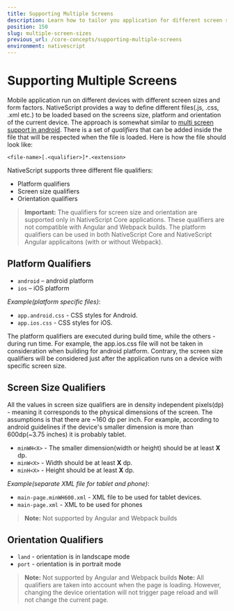 ```yaml
---
title: Supporting Multiple Screens
description: Learn how to tailor you application for different screen sizes.
position: 150
slug: multiple-screen-sizes
previous_url: /core-concepts/supporting-multiple-screens
environment: nativescript
---
```


# Supporting Multiple Screens
Mobile application run on different devices with different screen sizes and form factors. NativeScript provides a way to define different files(.js, .css, .xml etc.) to be loaded based on the screens size, platform and orientation of the current device. The approach is somewhat similar to [multi screen support in android](http://developer.android.com/guide/practices/screens_support.html). There is a set of *qualifiers* that can be added inside the file that will be respected when the file is loaded. Here is how the file should look like:

`<file-name>[.<qualifier>]*.<extension>`

NativeScript supports three different file qualifiers:
- Platform qualifiers
- Screen size qualifiers
- Orientation qualifiers

> **Important:** The qualifiers for screen size and orientation are supported only in NativeScript Core applications. These qualifiers are not compatible with Angular and Webpack builds. The platform qualifiers can be used in both NativeScript Core and NativeScript Angular applicaitons (with or without Webpack).

## Platform Qualifiers

* `android` – android platform
* `ios` – iOS platform

*Example(platform specific files)*:

* `app.android.css` - CSS styles for Android.
* `app.ios.css` - CSS styles for iOS. 

The platform qualifiers are executed during build time, while the others - during run time. For example, the app.ios.css file will not be taken in consideration when building for android platform. Contrary, the screen size qualifiers will be considered just after the application runs on a device with specific screen size.

## Screen Size Qualifiers

All the values in screen size qualifiers are in density independent pixels(dp) - meaning it corresponds to the physical dimensions of the screen. The assumptions is that there are ~160 dp per inch. For example, according to android guidelines if the device's smaller dimension is more than 600dp(~3.75 inches) it is probably tablet.

* `minWH<X>` - The smaller dimension(width or height) should be at least **X** dp.
* `minW<X>` - Width should be at least **X** dp.
* `minH<X>` - Height should be at least **X** dp.

*Example(separate XML file for tablet and phone)*:

* `main-page.minWH600.xml` - XML file to be used for tablet devices.
* `main-page.xml` - XML to be used for phones 

> **Note:** Not supported by Angular and Webpack builds

## Orientation Qualifiers

* `land` - orientation is in landscape mode
* `port` - orientation is in portrait mode

> **Note:** Not supported by Angular and Webpack builds
> **Note:** All qualifiers are taken into account when the page is loading. However, changing the device orientation will not trigger page reload and will not change the current page.
